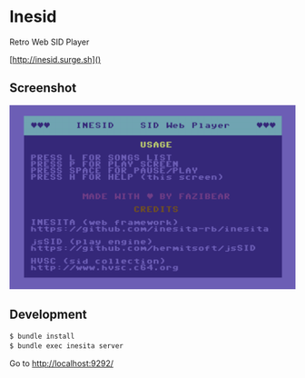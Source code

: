 # Inesid

Retro Web SID Player

[http://inesid.surge.sh]()

## Screenshot

![Alt text](screenshot.png?raw=true "Inesid")

## Development
```sh
$ bundle install
$ bundle exec inesita server
```

Go to [http://localhost:9292/](http://localhost:9292/)
